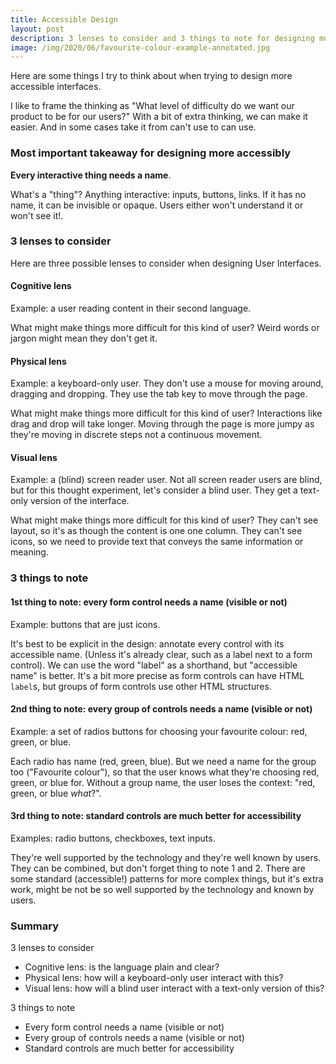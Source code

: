```yaml
---
title: Accessible Design
layout: post
description: 3 lenses to consider and 3 things to note for designing more accessibly
image: /img/2020/06/favourite-colour-example-annotated.jpg
---
```


Here are some things I try to think about when trying to design more accessible interfaces.

I like to frame the thinking as "What level of difficulty do we want our product to be for our users?" With a bit of extra thinking, we can make it easier. And in some cases take it from can't use to can use.

### Most important takeaway for designing more accessibly

**Every interactive thing needs a name**.

What's a "thing"? Anything interactive: inputs, buttons, links.
If it has no name, it can be invisible or opaque. Users either won't understand it or won't see it!.

### 3 lenses to consider

Here are three possible lenses to consider when designing User Interfaces.

#### Cognitive lens

Example: a user reading content in their second language.

What might make things more difficult for this kind of user?
Weird words or jargon might mean they don't get it.

#### Physical lens

Example: a keyboard-only user. They don't use a mouse for moving around, dragging and dropping. They use the tab key to move through the page.

What might make things more difficult for this kind of user?
Interactions like drag and drop will take longer. Moving through the page is more jumpy as they're moving in discrete steps not a continuous movement.

#### Visual lens

Example: a (blind) screen reader user. Not all screen reader users are blind, but for this thought experiment, let's consider a blind user. They get a text-only version of the interface.

What might make things more difficult for this kind of user?
They can't see layout, so it's as though the content is one one column. They can't see icons, so we need to provide text that conveys the same information or meaning.

### 3 things to note

#### 1st thing to note: every form control needs a name (visible or not)

Example: buttons that are just icons.

It's best to be explicit in the design: annotate every control with its accessible name. (Unless it's already clear, such as a label next to a form control). We can use the word "label" as a shorthand, but "accessible name" is better. It's a bit more precise as form controls can have HTML `label`s, but groups of form controls use other HTML structures.

#### 2nd thing to note: every group of controls needs a name (visible or not)

Example: a set of radios buttons for choosing your favourite colour: red, green, or blue.

Each radio has name (red, green, blue). But we need a name for the group too ("Favourite colour"), so that the user knows what they're choosing red, green, or blue for. Without a group name, the user loses the context: "red, green, or blue _what_?".

#### 3rd thing to note: standard controls are much better for accessibility

Examples: radio buttons, checkboxes, text inputs.

They're well supported by the technology and they're well known by users.
They can be combined, but don't forget thing to note 1 and 2.
There are some standard (accessible!) patterns for more complex things, but it's extra work, might be not be so well supported by the technology and known by users.

### Summary

3 lenses to consider

- Cognitive lens: is the language plain and clear?
- Physical lens: how will a keyboard-only user interact with this?
- Visual lens: how will a blind user interact with a text-only version of this?

3 things to note

- Every form control needs a name (visible or not)
- Every group of controls needs a name (visible or not)
- Standard controls are much better for accessibility
